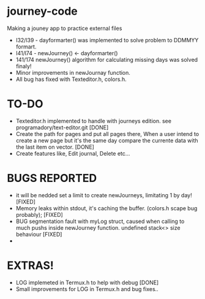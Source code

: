 # journey-code
Making a jouney app to practice external files

* l32/l39 - dayformarter() was implemented to solve problem to DDMMYY formart.
* l41/l74 - newJourney() <- dayformarter()
* 141/174 newJourney() algorithm for calculating missing days was solved finaly!
* Minor improvements in newJournay function.
* All bug has fixed with Texteditor.h, colors.h.

# TO-DO

+ Texteditor.h implemented to handle with journeys edition. see programadory/text-editor.git [DONE]
+ Create the path for pages and put all pages there, When a user intend to create a new page but it's the same day compare the currente data with the last item on vector. [DONE]
+ Create features like, Edit journal, Delete etc...

# BUGS REPORTED

- it will be nedded set a limit to create newJourneys, limitating 1 by day! [FIXED]
- Memory leaks within stdout, it's caching the buffer. (colors.h scape bug probably); [FIXED]
- BUG segmentation fault with myLog struct, caused when calling to much pushs inside newJourney function. undefined stack<> size behaviour [FIXED]
- 

# EXTRAS!

+ LOG implemeted in Termux.h to help with debug [DONE]
+ Small improvements for LOG in Termux.h and bug fixes..